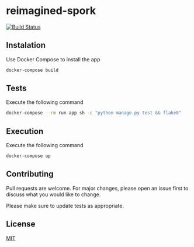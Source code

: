 # reimagined-spork

[![Build Status](https://travis-ci.org/EduBergantini/reimagined-spork.svg?branch=master)](https://travis-ci.org/EduBergantini/reimagined-spork)

## Instalation
Use Docker Compose to install the app
```bash
docker-compose build
```

## Tests
Execute the following command
```bash
docker-compose --rm run app sh -c "python manage.py test && flake8"
```

## Execution
Execute the following command
```bash
docker-compose up
```
## Contributing
Pull requests are welcome. For major changes, please open an issue first to discuss what you would like to change.

Please make sure to update tests as appropriate.

## License
[MIT](https://choosealicense.com/licenses/mit/)
